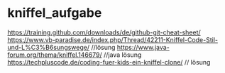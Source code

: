 ﻿# kniffel_aufgabe
https://training.github.com/downloads/de/github-git-cheat-sheet/ <br>
https://www.vb-paradise.de/index.php/Thread/42211-Kniffel-Code-Stil-und-L%C3%B6sungswege/ //lösung
https://www.java-forum.org/thema/kniffel.146679/ //java lösung
https://techpluscode.de/coding-fuer-kids-ein-kniffel-clone/ // lösung

